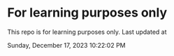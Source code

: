 # For learning purposes only
This repo is for learning purposes only.
Last updated at

Sunday, December 17, 2023 10:22:02 PM

